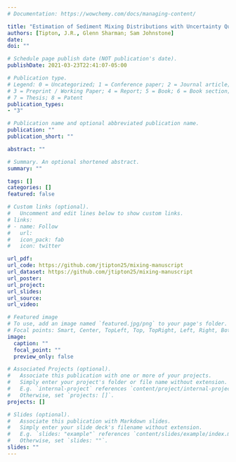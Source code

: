 ```yaml
---
# Documentation: https://wowchemy.com/docs/managing-content/

title: "Estimation of Sediment Mixing Distributions with Uncertainty Quantification using Bayesian Nonparametric Modeling"
authors: [Tipton, J.R., Glenn Sharman; Sam Johnstone]
date: 
doi: ""

# Schedule page publish date (NOT publication's date).
publishDate: 2021-03-23T22:41:07-05:00

# Publication type.
# Legend: 0 = Uncategorized; 1 = Conference paper; 2 = Journal article; 
# 3 = Preprint / Working Paper; 4 = Report; 5 = Book; 6 = Book section;
# 7 = Thesis; 8 = Patent
publication_types:
- "3"

# Publication name and optional abbreviated publication name.
publication: ""
publication_short: ""

abstract: ""

# Summary. An optional shortened abstract.
summary: ""

tags: []
categories: []
featured: false

# Custom links (optional).
#   Uncomment and edit lines below to show custom links.
# links:
# - name: Follow
#   url: 
#   icon_pack: fab
#   icon: twitter

url_pdf: 
url_code: https://github.com/jtipton25/mixing-manuscript
url_dataset: https://github.com/jtipton25/mixing-manuscript
url_poster:
url_project:
url_slides:
url_source:
url_video:

# Featured image
# To use, add an image named `featured.jpg/png` to your page's folder. 
# Focal points: Smart, Center, TopLeft, Top, TopRight, Left, Right, BottomLeft, Bottom, BottomRight.
image:
  caption: ""
  focal_point: ""
  preview_only: false

# Associated Projects (optional).
#   Associate this publication with one or more of your projects.
#   Simply enter your project's folder or file name without extension.
#   E.g. `internal-project` references `content/project/internal-project/index.md`.
#   Otherwise, set `projects: []`.
projects: []

# Slides (optional).
#   Associate this publication with Markdown slides.
#   Simply enter your slide deck's filename without extension.
#   E.g. `slides: "example"` references `content/slides/example/index.md`.
#   Otherwise, set `slides: ""`.
slides: ""
---
```

